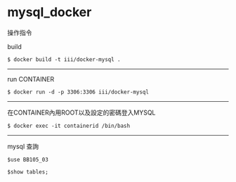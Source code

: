 # mysql_docker
操作指令

build

`$ docker build -t iii/docker-mysql .`

---

run CONTAINER

`$ docker run -d -p 3306:3306 iii/docker-mysql`

---

在CONTAINER內用ROOT以及設定的密碼登入MYSQL

`$ docker exec -it containerid /bin/bash`

---

mysql 查詢

`$use BB105_03`


`$show tables;`
